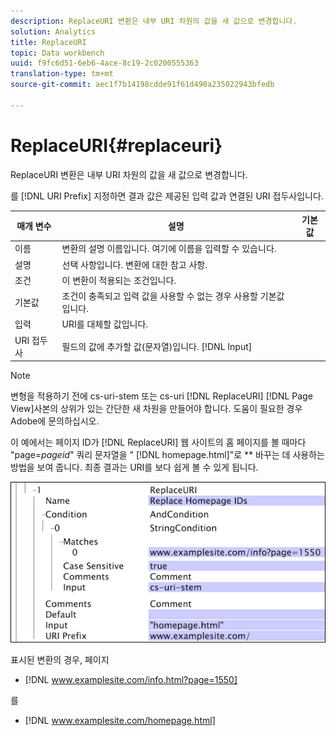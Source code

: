 ```yaml
---
description: ReplaceURI 변환은 내부 URI 차원의 값을 새 값으로 변경합니다.
solution: Analytics
title: ReplaceURI
topic: Data workbench
uuid: f9fc6d51-6eb6-4ace-8c19-2c0200555363
translation-type: tm+mt
source-git-commit: aec1f7b14198cdde91f61d490a235022943bfedb

---
```



# ReplaceURI{#replaceuri}

ReplaceURI 변환은 내부 URI 차원의 값을 새 값으로 변경합니다.

를 [!DNL URI Prefix] 지정하면 결과 값은 제공된 입력 값과 연결된 URI 접두사입니다.

| 매개 변수 | 설명 | 기본값 |
|---|---|---|
|  이름  | 변환의 설명 이름입니다. 여기에 이름을 입력할 수 있습니다. |  |
| 설명 | 선택 사항입니다. 변환에 대한 참고 사항. |  |
| 조건 | 이 변환이 적용되는 조건입니다. |  |
| 기본값 | 조건이 충족되고 입력 값을 사용할 수 없는 경우 사용할 기본값입니다. |  |
| 입력 | URI를 대체할 값입니다. |  |
| URI 접두사 | 필드의 값에 추가할 값(문자열)입니다. [!DNL Input] |  |

>[!NOTE]
>
>변형을 적용하기 전에 cs-uri-stem 또는 cs-uri [!DNL ReplaceURI] [!DNL Page View]사본의 상위가 있는 간단한 새 차원을 만들어야 합니다. 도움이 필요한 경우 Adobe에 문의하십시오.

이 예에서는 페이지 ID가 [!DNL ReplaceURI] 웹 사이트의 홈 페이지를 볼 때마다 &quot;page=*pageid*&quot; 쿼리 문자열을 &quot; [!DNL homepage.html]&quot;로 ** 바꾸는 데 사용하는 방법을 보여 줍니다. 최종 결과는 URI를 보다 쉽게 볼 수 있게 됩니다.

![](assets/cfg_TransformationType_ReplaceURI.bmp)

표시된 변환의 경우, 페이지

* [!DNL www.examplesite.com/info.html?page=1550]

를

* [!DNL www.examplesite.com/homepage.html]

